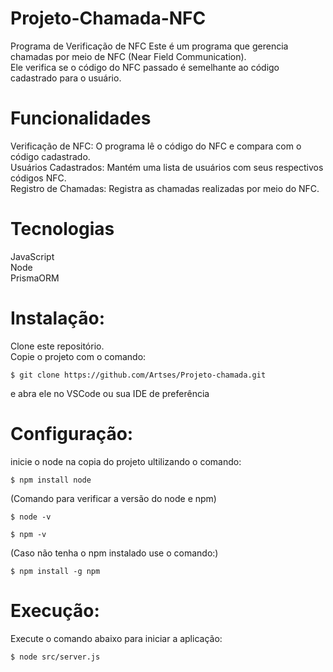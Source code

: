 # Projeto-Chamada-NFC
Programa de Verificação de NFC Este é um programa que gerencia chamadas por meio de NFC (Near Field Communication). <br>
Ele verifica se o código do NFC passado é semelhante ao código cadastrado para o usuário.

# Funcionalidades
Verificação de NFC: O programa lê o código do NFC e compara com o código cadastrado.<br>
Usuários Cadastrados: Mantém uma lista de usuários com seus respectivos códigos NFC.<br>
Registro de Chamadas: Registra as chamadas realizadas por meio do NFC.

# Tecnologias
JavaScript<br>
Node<br>
PrismaORM

# Instalação:
Clone este repositório.<br>
Copie o projeto com o comando:
```
$ git clone https://github.com/Artses/Projeto-chamada.git
```
e abra ele no VSCode ou sua IDE de preferência

# Configuração:
inicie o node na copia do projeto ultilizando o comando:
```
$ npm install node   
```
(Comando para verificar a versão do node e npm)
```
$ node -v

$ npm -v
```
(Caso não tenha o npm instalado use o comando:)
```
$ npm install -g npm
```

# Execução:
Execute o comando abaixo para iniciar a aplicação:
```
$ node src/server.js
```


